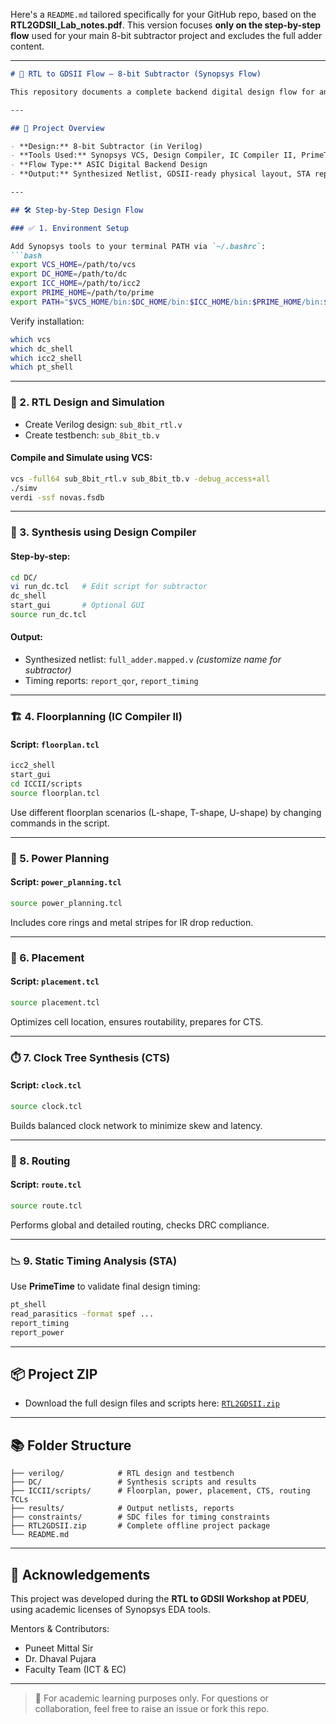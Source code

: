 Here's a `README.md` tailored specifically for your GitHub repo, based on the **RTL2GDSII\_Lab\_notes.pdf**. This version focuses **only on the step-by-step flow** used for your main 8-bit subtractor project and excludes the full adder content.

---

````markdown
# 🔧 RTL to GDSII Flow – 8-bit Subtractor (Synopsys Flow)

This repository documents a complete backend digital design flow for an **8-bit subtractor** implemented using **Synopsys EDA tools**. The project follows the full **RTL to GDSII** cycle, including synthesis, floorplanning, placement, CTS, routing, and STA analysis.

---

## 📁 Project Overview

- **Design:** 8-bit Subtractor (in Verilog)
- **Tools Used:** Synopsys VCS, Design Compiler, IC Compiler II, PrimeTime
- **Flow Type:** ASIC Digital Backend Design
- **Output:** Synthesized Netlist, GDSII-ready physical layout, STA reports

---

## 🛠️ Step-by-Step Design Flow

### ✅ 1. Environment Setup

Add Synopsys tools to your terminal PATH via `~/.bashrc`:
```bash
export VCS_HOME=/path/to/vcs
export DC_HOME=/path/to/dc
export ICC_HOME=/path/to/icc2
export PRIME_HOME=/path/to/prime
export PATH="$VCS_HOME/bin:$DC_HOME/bin:$ICC_HOME/bin:$PRIME_HOME/bin:$PATH"
````

Verify installation:

```bash
which vcs
which dc_shell
which icc2_shell
which pt_shell
```

---

### 📌 2. RTL Design and Simulation

* Create Verilog design: `sub_8bit_rtl.v`
* Create testbench: `sub_8bit_tb.v`

#### Compile and Simulate using VCS:

```bash
vcs -full64 sub_8bit_rtl.v sub_8bit_tb.v -debug_access+all
./simv
verdi -ssf novas.fsdb
```

---

### 🧪 3. Synthesis using Design Compiler

#### Step-by-step:

```bash
cd DC/
vi run_dc.tcl   # Edit script for subtractor
dc_shell
start_gui       # Optional GUI
source run_dc.tcl
```

#### Output:

* Synthesized netlist: `full_adder.mapped.v` *(customize name for subtractor)*
* Timing reports: `report_qor`, `report_timing`

---

### 🏗️ 4. Floorplanning (IC Compiler II)

#### Script: `floorplan.tcl`

```bash
icc2_shell
start_gui
cd ICCII/scripts
source floorplan.tcl
```

Use different floorplan scenarios (L-shape, T-shape, U-shape) by changing commands in the script.

---

### 🔋 5. Power Planning

#### Script: `power_planning.tcl`

```bash
source power_planning.tcl
```

Includes core rings and metal stripes for IR drop reduction.

---

### 📍 6. Placement

#### Script: `placement.tcl`

```bash
source placement.tcl
```

Optimizes cell location, ensures routability, prepares for CTS.

---

### ⏱️ 7. Clock Tree Synthesis (CTS)

#### Script: `clock.tcl`

```bash
source clock.tcl
```

Builds balanced clock network to minimize skew and latency.

---

### 🔗 8. Routing

#### Script: `route.tcl`

```bash
source route.tcl
```

Performs global and detailed routing, checks DRC compliance.

---

### 📉 9. Static Timing Analysis (STA)

Use **PrimeTime** to validate final design timing:

```bash
pt_shell
read_parasitics -format spef ...
report_timing
report_power
```

---

## 📦 Project ZIP

* Download the full design files and scripts here: [`RTL2GDSII.zip`](./RTL2GDSII.zip)

---

## 📚 Folder Structure

```
├── verilog/            # RTL design and testbench
├── DC/                 # Synthesis scripts and results
├── ICCII/scripts/      # Floorplan, power, placement, CTS, routing TCLs
├── results/            # Output netlists, reports
├── constraints/        # SDC files for timing constraints
├── RTL2GDSII.zip       # Complete offline project package
└── README.md
```

---

## 🙌 Acknowledgements

This project was developed during the **RTL to GDSII Workshop at PDEU**, using academic licenses of Synopsys EDA tools.

Mentors & Contributors:

* Puneet Mittal Sir
* Dr. Dhaval Pujara
* Faculty Team (ICT & EC)

---

> 📍 For academic learning purposes only. For questions or collaboration, feel free to raise an issue or fork this repo.
